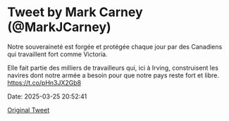 # Tweet by Mark Carney (@MarkJCarney)

Notre souveraineté est forgée et protégée chaque jour par des Canadiens qui travaillent fort comme Victoria.

Elle fait partie des milliers de travailleurs qui, ici à Irving, construisent les navires dont notre armée a besoin pour que notre pays reste fort et libre. https://t.co/pHn3JX2Gb8

Date: 2025-03-25 20:52:41

[Original Tweet](https://x.com/MarkJCarney/status/1904637586770932040)
